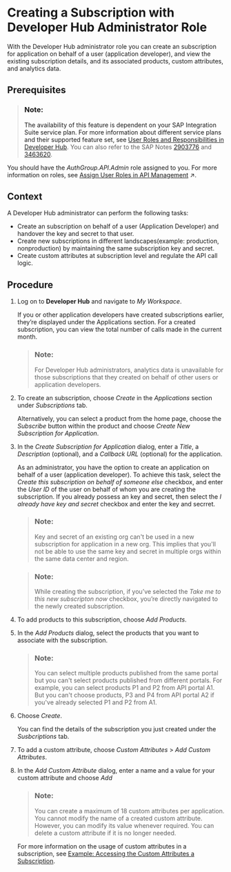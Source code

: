 <!-- loiodf4f777329c744f3a054bddc6011ab6b -->

# Creating a Subscription with Developer Hub Administrator Role

With the Developer Hub administrator role you can create an subscription for application on behalf of a user \(application developer\), and view the existing subscription details, and its associated products, custom attributes, and analytics data.



<a name="loiodf4f777329c744f3a054bddc6011ab6b__prereq_ryh_xch_w5b"/>

## Prerequisites

> ### Note:  
> The availability of this feature is dependent on your SAP Integration Suite service plan. For more information about different service plans and their supported feature set, see [User Roles and Responsibilities in Developer Hub](../user-roles-and-responsibilities-in-developer-hub-54b4607.md). You can also refer to the SAP Notes [2903776](https://help.sap.com/docs/link-disclaimer?site=https%3A%2F%2Fme.sap.com%2Fnotes%2F2903776) and [3463620](https://help.sap.com/docs/link-disclaimer?site=https%3A%2F%2Fme.sap.com%2Fnotes%2F3463620).

You should have the *AuthGroup.API.Admin* role assigned to you. For more information on roles, see [Assign User Roles in API Management](https://help.sap.com/viewer/de4066bb3f9240e3bfbcd5614e18c2f9/Cloud/en-US/911ca5a620e94ab581fa159d76b3b108.html "Use role collections to group together different roles that can be assigned to API Portal and API business hub enterprise users.") :arrow_upper_right:.



## Context

A Developer Hub administrator can perform the following tasks:

-   Create an subscription on behalf of a user \(Application Developer\) and handover the key and secret to that user.
-   Create new subscriptions in different landscapes\(example: production, nonproduction\) by maintaining the same subscription key and secret.
-   Create custom attributes at subscription level and regulate the API call logic.



<a name="loiodf4f777329c744f3a054bddc6011ab6b__steps_wlt_fdh_w5b"/>

## Procedure

1.  Log on to **Developer Hub** and navigate to *My Workspace*.

    If you or other application developers have created subscriptions earlier, they’re displayed under the Applications section. For a created subscription, you can view the total number of calls made in the current month.

    > ### Note:  
    > For Developer Hub administrators, analytics data is unavailable for those subscriptions that they created on behalf of other users or application developers.

2.  To create an subscription, choose *Create* in the *Applications* section under *Subscriptions* tab.

    Alternatively, you can select a product from the home page, choose the *Subscribe* button within the product and choose *Create New Subscription for Application*.

3.  In the *Create Subscription for Application* dialog, enter a *Title*, a *Description* \(optional\), and a *Callback URL* \(optional\) for the application.

    As an administrator, you have the option to create an application on behalf of a user \(application developer\). To achieve this task, select the *Create this subscription on behalf of someone else* checkbox, and enter the *User ID* of the user on behalf of whom you are creating the subscription. If you already possess an key and secret, then select the *I already have key and secret* checkbox and enter the key and secrret.

    > ### Note:  
    > Key and secret of an existing org can't be used in a new subscription for application in a new org. This implies that you'll not be able to use the same key and secret in multiple orgs within the same data center and region.

    > ### Note:  
    > While creating the subscription, if you’ve selected the *Take me to this new subscripton now* checkbox, you’re directly navigated to the newly created subscription.

4.  To add products to this subscription, choose *Add Products*.

5.  In the *Add Products* dialog, select the products that you want to associate with the subscription.

    > ### Note:  
    > You can select multiple products published from the same portal but you can't select products published from different portals. For example, you can select products P1 and P2 from API portal A1. But you can't choose products, P3 and P4 from API portal A2 if you've already selected P1 and P2 from A1.

6.  Choose *Create*.

    You can find the details of the subscription you just created under the *Susbcriptions* tab.

7.  To add a custom attribute, choose *Custom Attributes* \> *Add Custom Attributes*.

8.  In the *Add Custom Attribute* dialog, enter a name and a value for your custom attribute and choose *Add*

    > ### Note:  
    > You can create a maximum of 18 custom attributes per application. You cannot modify the name of a created custom attribute. However, you can modify its value whenever required. You can delete a custom attribute if it is no longer needed.

    For more information on the usage of custom attributes in a subscription, see [Example: Accessing the Custom Attributes a Subscription](example-accessing-the-custom-attributes-a-subscription-1cbd94c.md).


